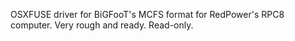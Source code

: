 OSXFUSE driver for BiGFooT's MCFS format for RedPower's RPC8 computer. Very rough and ready. Read-only.
